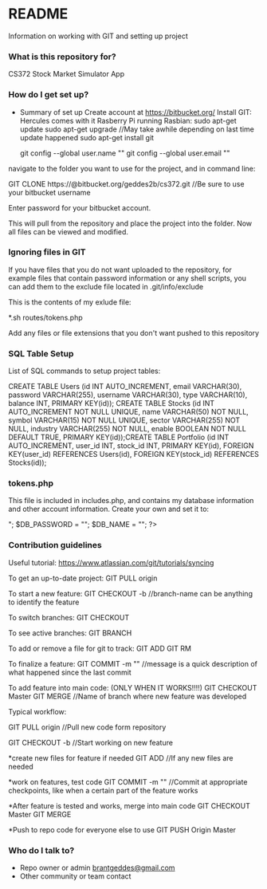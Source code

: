 # README #

Information on working with GIT and setting up project

### What is this repository for? ###

CS372 Stock Market Simulator App

### How do I get set up? ###

* Summary of set up
Create account at https://bitbucket.org/
Install GIT:
  Hercules comes with it
  Rasberry Pi running Rasbian: 
    sudo apt-get update
    sudo apt-get upgrade  //May take awhile depending on last time update happened
    sudo apt-get install git
    
    git config --global user.name "<your-name>"
    git config --global user.email "<your-email>"
    
navigate to the folder you want to use for the project, and in command line:

GIT CLONE https://<your-username>@bitbucket.org/geddes2b/cs372.git //Be sure to use your bitbucket username

Enter password for your bitbucket account. 

This will pull from the repository and place the project into the folder. Now all files can be viewed 
and modified. 

### Ignoring files in GIT ###

If you have files that you do not want uploaded to the repository, for example files that contain password information or
any shell scripts, you can add them to the exclude file located in .git/info/exclude

This is the contents of my exlude file:

*.sh
routes/tokens.php

Add any files or file extensions that you don't want pushed to this repository

### SQL Table Setup ###

List of SQL commands to setup project tables:

CREATE TABLE Users (id INT AUTO_INCREMENT, email VARCHAR(30), password VARCHAR(255), username VARCHAR(30), type VARCHAR(10), balance INT, PRIMARY KEY(id));
CREATE TABLE Stocks (id INT AUTO_INCREMENT NOT NULL UNIQUE, name VARCHAR(50) NOT NULL, symbol VARCHAR(15) NOT NULL UNIQUE, sector VARCHAR(255) NOT NULL, industry VARCHAR(255) NOT NULL, enable BOOLEAN NOT NULL DEFAULT TRUE, PRIMARY KEY(id));CREATE TABLE Portfolio (id INT AUTO_INCREMENT, user_id INT, stock_id INT, PRIMARY KEY(id), FOREIGN KEY(user_id) REFERENCES Users(id), FOREIGN KEY(stock_id) REFERENCES Stocks(id));

### tokens.php ###

This file is included in includes.php, and contains my database information and other account information.
Create your own and set it to:

<?php

  $DB_USERNAME = "<database-username>";
  $DB_PASSWORD = "<database-password>";
  $DB_NAME = "<database-name>";

?>

### Contribution guidelines ###

Useful tutorial: https://www.atlassian.com/git/tutorials/syncing

To get an up-to-date project:
GIT PULL origin
<enter password>

To start a new feature:
GIT CHECKOUT -b <branch-name> //branch-name can be anything to identify the feature

To switch branches:
GIT CHECKOUT <branch-name>

To see active branches:
GIT BRANCH

To add or remove a file for git to track:
GIT ADD <file-name>
GIT RM <file-name>

To finalize a feature:
GIT COMMIT -m "<message>" //message is a quick description of what happened since the last commit

To add feature into main code: (ONLY WHEN IT WORKS!!!!)
GIT CHECKOUT Master
GIT MERGE <branch-name> //Name of branch where new feature was developed

Typical workflow:

GIT PULL origin //Pull new code form repository
<enter password>

GIT CHECKOUT -b <branch-name> //Start working on new feature

*create new files for feature if needed
GIT ADD <file-name> //If any new files are needed

*work on features, test code
GIT COMMIT -m "<message>" //Commit at appropriate checkpoints, like when a certain part of the feature works

*After feature is tested and works, merge into main code
GIT CHECKOUT Master
GIT MERGE <branch-name>

*Push to repo code for everyone else to use
GIT PUSH Origin Master


### Who do I talk to? ###

* Repo owner or admin
brantgeddes@gmail.com
* Other community or team contact